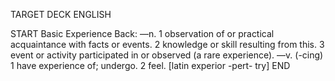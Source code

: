 TARGET DECK
ENGLISH

START
Basic
Experience
Back: —n. 1 observation of or practical acquaintance with facts or events. 2 knowledge or skill resulting from this. 3 event or activity participated in or observed (a rare experience). —v. (-cing) 1 have experience of; undergo. 2 feel. [latin experior -pert- try]
END
